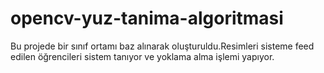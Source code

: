 # opencv-yuz-tanima-algoritmasi

Bu projede bir sınıf ortamı baz alınarak oluşturuldu.Resimleri sisteme feed edilen öğrencileri sistem tanıyor ve yoklama alma işlemi yapıyor.
